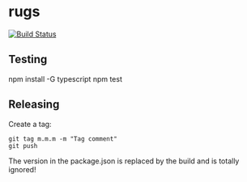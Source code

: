# rugs

[![Build Status](https://travis-ci.org/atomist/rugs.svg?branch=master)](https://travis-ci.org/atomist/rugs)

## Testing

npm install -G typescript
npm test

## Releasing

Create a tag:

```shell
git tag m.m.m -m "Tag comment"
git push
```
The version in the package.json is replaced by the build and is totally ignored!
